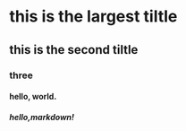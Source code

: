 # this is the largest tiltle
## this is the second tiltle 
### three
#### hello, world.
##### hello,markdown!
